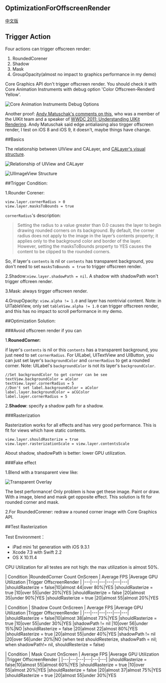 ## OptimizationForOffscreenRender

[中文版](http://www.jianshu.com/p/ca51c9d3575b)

## Trigger Action

Four actions can trigger offscreen render:

1. RoundedCorener
2. Shadow
3. Mask
4. GroupOpacity(almost no impact to graphics performance in my demo)

Core Graphics API don't trigger offscreen render. You should check it with Core Animation Instruments with debug option 'Color Offscreen-Renderd Yellow'.

![Core Animation Instruments Debug Options](http://upload-images.jianshu.io/upload_images/37334-909659db842314aa.png?imageMogr2/auto-orient/strip%7CimageView2/2/w/1240)

Another proof: [Andy Matuschak's comments on this](https://lobste.rs/s/ckm4uw/a_performance-minded_take_on_ios_design/comments/itdkfh), who was a member of the UIKit team and a speaker of [WWDC 2011: Understanding UIKit Rendering](https://developer.apple.com/videos/play/wwdc2011/121/). Andy Matuschak said edge antialiasing also tirgger offscreen render, I test on iOS 8 and iOS 9, it doesn't, maybe things have change. 

##Basics

The relationship between UIView and CALayer, and [CALayer's visual structure](https://developer.apple.com/library/ios/documentation/Cocoa/Conceptual/CoreAnimation_guide/SettingUpLayerObjects/SettingUpLayerObjects.html#//apple_ref/doc/uid/TP40004514-CH13-SW19).

![Relationship of UIView and CALayer](https://github.com/seedante/iOS-Note/blob/master/GraphicsPerformance/Relationship%20of%20UIView%20and%20CALayer.png?raw=true)

![UIImageView Structure](https://github.com/seedante/iOS-Note/blob/master/GraphicsPerformance/UIImageView%20Structure.png?raw=true)


##Trigger Condition:

1.Rounder Corener: 

	view.layer.cornerRadius > 0 
	view.layer.masksToBounds = true	
	
`cornerRadius`'s description:	
	
>Setting the radius to a value greater than 0.0 causes the layer to begin drawing rounded corners on its background. By default, the corner radius does not apply to the image in the layer’s contents property; it applies only to the background color and border of the layer. However, setting the masksToBounds property to YES causes the content to be clipped to the rounded corners.


So, if layer's `contents` is nil or `contents` has transparent background, you don't need to set `masksToBounds = true` to trigger offscreen render.
	
2.Shadow:`view.layer.shadowPath = nil`. A shadow with shadowPath won't trigger offcreen render.

3.Mask: always tirgger offscreen render.

4.GroupOpacity: `view.alpha != 1.0` and layer has nontrivial content. Note: in UITableView, only set `tableView.alpha != 1.0` can trigger offscreen render, and this has no impact to scroll performance in my demo.


##Optimization Solution:


###Avoid offscreen render if you can

1.**RounedCorner:**

if layer's `contents` is nil or this `contents` has a transparent background, you just need to set `cornerRadius`. For UILabel, UITextView and UIButton, you can just set layer's `backgroundColor` and `cornerRadius` to get a rounded corner. Note: UILabel's `backgroundColor` is not its layer's `backgroundColor`.
 
    //Set backgroundColor to get corner can be see 
    textView.backgroundColor = aColor
    textView.layer.cornerRadius = 5
    //Don't set label.backgroundColor = aColor
    label.layer.backgroundColor = aCGColor
    label.layer.cornerRadius = 5 
     
2.**Shadow**: specify a shadow path for a shadow.

###Rasterization

Rasterization works for all effects and has very good performance. This is fit for views which have static contents.

    view.layer.shouldRasterize = true
    view.layer.rasterizationScale = view.layer.contentsScale
About shadow, shadowPath is better: lower GPU utilization.

###Fake effect

1.Blend with a transparent view like:

![Transparent Overlay](https://github.com/seedante/iOS-Note/blob/master/GraphicsPerformance/Transparent%20Overlay.png?raw=true)

The best performance! Only problem is how get these image. Paint or draw. With a image, blend and mask get opposite effect. This solution is fit for rounded corner and mask. 

2.For RoundedCorener: redraw a rouned corner image with Core Graphics API. 

##Test Rasterization

Test Environment：

- iPad mini 1st generation with iOS 9.3.1
- Xcode 7.3 with Swift 2.2
- OS X 10.11.4

CPU Utilization for all testes are not high: the max utilization is almost 50%.

| Condition |RoundedCorner Count OnScreen | Average FPS |Average GPU Utilization |Trigger OffscreenRender | 
|---|---|---|---|---|---|
|shouldRasterize = false|10|almost 44|over 80%|YES
|shouldRasterize = true |10|over 55|under 20%|YES
|shouldRasterize = false |20|almost 35|under 90%|YES
|shouldRasterize = true |20|almost 55|almost 20%|YES

| Condition | Shadow Count OnScreen | Average FPS |Average GPU Utilization |Trigger OffscreenRender | 
|---|---|---|---|---|---|
|shouldRasterize = false|10|almost 38|almost 73%|YES
|shouldRasterize = true |10|over 55|under 30%|YES
|shadowPath != nil |10|over 56|under 15%|NO
|shouldRasterize = false |20|almost 22|almost 80%|YES
|shouldRasterize = true |20|almost 55|under 40%|YES
|shadowPath != nil |20|over 56|under 20%|NO
(when test shouldResterize, shadowPath = nil; when shadowPath!= nil, shouldResterize = false)

| Condition | Mask Count OnScreen | Average FPS |Average GPU Utilization |Trigger OffscreenRender | 
|---|---|---|---|---|---|
|shouldRasterize = false|10|almost 55|almost 60%|YES
|shouldRasterize = true |10|over 55|almost 20%|YES
|shouldRasterize = false |20|almost 37|almost 75%|YES
|shouldRasterize = true |20|almost 55|under 30%|YES

